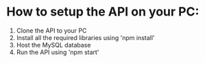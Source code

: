 # How to setup the API on your PC:

1. Clone the API to your PC
2. Install all the required libraries using 'npm install'
3. Host the MySQL database
4. Run the API using 'npm start'